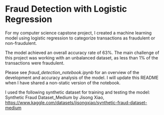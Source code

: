 # Fraud Detection with Logistic Regression
For my computer science capstone project, I created a machine learning model using logistic regression to categorize transactions as fraudulent or non-fraudulent.

The model achieved an overall accuracy rate of 63%. The main challenge of this project was working with an unbalanced dataset, as less than 1% of the transactions were fraudulent.

Please see <em>fraud_detection_notebook.ipynb</em> for an overview of the development and accuracy analysis of the model. I will update this README when I have shared a non-static version of the notebook.

I used the following synthetic dataset for training and testing the model:
Synthetic Fraud Dataset_Medium by Jisong Xiao, https://www.kaggle.com/datasets/jisongxiao/synthetic-fraud-dataset-medium



